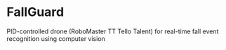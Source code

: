 # FallGuard
PID-controlled drone (RoboMaster TT Tello Talent) for real-time fall event recognition using computer vision
